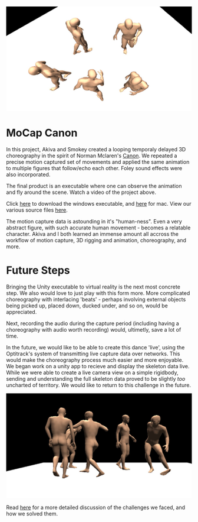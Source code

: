 ![It goes on forever and ever](images/topdown.jpg)

# MoCap Canon

In this project, Akiva and Smokey created a looping temporaly delayed 3D choreography in the spirit of Norman Mclaren's [Canon](https://www.youtube.com/watch?v=2VrnXw9waJI). We repeated a precise motion captured set of movements and applied the same animation to multiple figures that follow/echo each other. Foley sound effects were also incorporated.

The final product is an executable where one can observe the animation and fly around the scene. Watch a video of the project above.

Click [here](build/Canon.exe) to download the windows executable, and [here](build/Canon.app) for mac. View our various source files [here](/source/).

The motion capture data is astounding in it's "human-ness". Even a very abstract figure, with such accurate human movement - becomes a relatable character. Akiva and I both learned an immense amount all accross the workflow of motion capture, 3D rigging and animation, choreography, and more. 

# Future Steps

Bringing the Unity executable to virtual reality is the next most concrete step. We also would love to just play with this form more. More complicated choreography with interlacing 'beats' - perhaps involving external objects being picked up, placed down, ducked under, and so on, would be appreciated. 

Next, recording the audio during the capture period (including having a choreography with audio worth recording) would, ultimetly, save a lot of time.

In the future, we would like to be able to create this dance 'live', using the Optitrack's system of transmitting live capture data over networks. This would make the choreography process much easier and more enjoyable. We began work on a unity app to recieve and display the skeleton data live. While we were able to create a live camera view on a simple rigidbody, sending and understanding the full skeleton data proved to be slightly *too* uncharted of territory. We would like to return to this challenge in the future.

![It's a sort of dance](images/dance.jpg)

Read [here](challenges.md) for a more detailed discussion of the challenges we faced, and how we solved them.